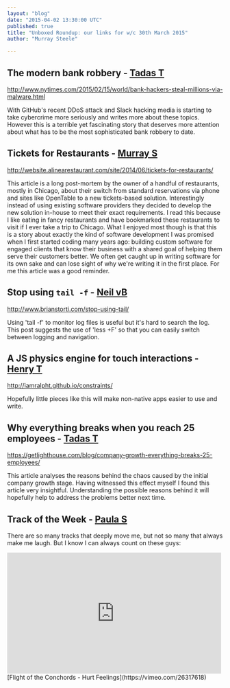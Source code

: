 ```yaml
---
layout: "blog"
date: "2015-04-02 13:30:00 UTC"
published: true
title: "Unboxed Roundup: our links for w/c 30th March 2015"
author: "Murray Steele"

---
```


## The modern bank robbery - [Tadas T](https://twitter.com/tadas\_t)

http://www.nytimes.com/2015/02/15/world/bank-hackers-steal-millions-via-malware.html

With GitHub's recent DDoS attack and Slack hacking media is starting to take cybercrime more seriously and writes more about these topics. However this is a terrible yet fascinating story that deserves more attention about what has to be the most sophisticated bank robbery to date.

## Tickets for Restaurants - [Murray S](http://www.unboxedconsulting.com/people/murray-steele)

http://website.alinearestaurant.com/site/2014/06/tickets-for-restaurants/

This article is a long post-mortem by the owner of a handful of restaurants, mostly in Chicago, about their switch from standard reservations via phone and sites like OpenTable to a new tickets-based solution. Interestingly instead of using existing software providers they decided to develop the new solution in-house to meet their exact requirements. I read this because I like eating in fancy restaurants and have bookmarked these restaurants to visit if I ever take a trip to Chicago. What I enjoyed most though is that this is a story about exactly the kind of software development I was promised when I first started coding many years ago: building custom software for engaged clients that know their business with a shared goal of helping them serve their customers better. We often get caught up in writing software for its own sake and can lose sight of why we're writing it in the first place. For me this article was a good reminder.

## Stop using ``tail -f`` - [Neil vB](http://www.unboxedconsulting.com/people/neil-van-beinum)

http://www.brianstorti.com/stop-using-tail/

Using 'tail -f' to monitor log files is useful but it's hard to search the log. This post suggests the use of 'less +F' so that you can easily switch between logging and navigation. 

## A JS physics engine for touch interactions - [Henry T](http://www.unboxedconsulting.com/people/henry-turner)

http://iamralpht.github.io/constraints/

Hopefully little pieces like this will make non-native apps easier to use and write.

## Why everything breaks when you reach 25 employees - [Tadas T](https://twitter.com/tadas\_t)

https://getlighthouse.com/blog/company-growth-everything-breaks-25-employees/ 

This article analyses the reasons behind the chaos caused by the initial company growth stage. Having witnessed this effect myself I found this article very insightful. Understanding the possible reasons behind it will hopefully help to address the problems better next time.

## Track of the Week - [Paula S](http://www.unboxedconsulting.com/people/paula-stepinska)

There are so many tracks that deeply move me, but not so many that always make me laugh. But I know I can always count on these guys: <iframe src="https://player.vimeo.com/video/26317618" width="500" height="282" frameborder="0" webkitallowfullscreen mozallowfullscreen allowfullscreen></iframe>  [Flight of the Conchords - Hurt Feelings](https://vimeo.com/26317618)


